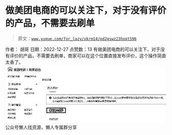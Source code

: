 # 做美团电商的可以关注下，对于没有评价的产品，不需要去刷单

> 原文：[`www.yuque.com/for_lazy/xkrm14/pd2gswz23hoqt596`](https://www.yuque.com/for_lazy/xkrm14/pd2gswz23hoqt596)

<ne-p id="uc99510e4" data-lake-id="uc99510e4"><ne-text id="ub96ca51f">作者： 胡哥</ne-text></ne-p> <ne-p id="udfd62b3c" data-lake-id="udfd62b3c"><ne-text id="u89ea8e34">日期：2022-12-27</ne-text></ne-p> <ne-p id="ud7849e90" data-lake-id="ud7849e90"><ne-text id="ube45ccc9">点赞数：</ne-text><ne-text id="u8e2b1303" ne-bold="true">13</ne-text></ne-p> <ne-hole id="u426e364e" data-lake-id="u426e364e"><ne-card data-card-name="hr" data-card-type="block" id="sEnQC" data-event-boundary="card"><ne-p id="u574132d7" data-lake-id="u574132d7"><ne-text id="uf511ebc3">有做美团电商的可以关注下，对于没有评价的产品，不需要去刷单，商家可以在这个位置直接发布评价，这个操作简直太香了。</ne-text></ne-p> <ne-p id="uea1c878f" data-lake-id="uea1c878f"><ne-card data-card-name="image" data-card-type="inline" id="Nwoa2" data-event-boundary="card">![](img/4d68e1305fccf73af3205fe568269539.png)</ne-card></ne-p> <ne-hole id="u4c1a8bac" data-lake-id="u4c1a8bac"><ne-card data-card-name="hr" data-card-type="block" id="AuN0K" data-event-boundary="card"><ne-p id="udb023f07" data-lake-id="udb023f07"><ne-text id="u9e0dacc0">公众号懒人找资源，懒人专属群分享</ne-text></ne-p></ne-card></ne-hole></ne-card></ne-hole>